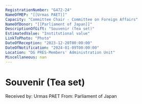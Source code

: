 ```yaml
---
RegistrationNumber: "G472-24"
NameOfMEP: "[[Urmas PAET]]"
Capacity: "Committee Chair - Committee on Foreign Affairs"
NameOfDonor: "[[Parliament of Japan]]"
DescriptionOfGift: "Souvenir (Tea set)"
EstimatedValue: "Institutional value"
LinkToPhoto: "Photo"
DateOfReception: "2023-12-20T00:00:00"
DateOfNotification: "2024-01-09T00:00:00"
Location: "DG PRES-Members' Administration Unit"
Miscellaneous: nan
---
```


# Souvenir (Tea set)

Received by: Urmas PAET
From: Parliament of Japan
